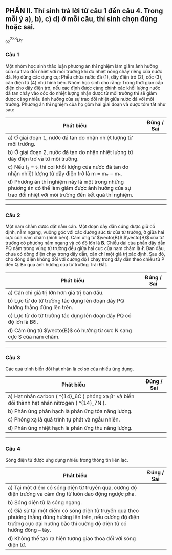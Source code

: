 ## PHẦN II. Thí sinh trả lời từ câu 1 đến câu 4. Trong mỗi ý a), b), c) d) ở mỗi câu, thí sinh chọn đúng hoặc sai.

$^{238}_{92}U$?  
### Câu 1
Một nhóm học sinh thảo luận phương án thí nghiệm làm giảm ảnh hưởng của sự trao đổi nhiệt với môi trường khi đo nhiệt nóng chảy riêng của nước đá. Họ dùng các dụng cụ: Phễu chứa nước đá (1), dây điện trở (2), cốc (3), cân điện tử (4) như hình bên.
Nhóm học sinh cho rằng: Trong thời gian cấp điện cho dây điện trở, nếu xác định được càng chính xác khối lượng nước đá tan chảy vào cốc do nhiệt lượng nhận được từ môi trường thì sẽ giảm được càng nhiều ảnh hưởng của sự trao đổi nhiệt giữa nước đá với môi trường.
Phương án thí nghiệm của họ gồm hai giai đoạn và được tóm tắt như sau:

**Phát biểu** | **Đúng / Sai**
---|---
a) Ở giai đoạn 1, nước đá tan do nhận nhiệt lượng từ môi trường. | 
b) Ở giai đoạn 2, nước đá tan do nhận nhiệt lượng từ dây điện trở và từ môi trường. | 
c) Nếu t₂ = t₁ thì coi khối lượng của nước đá tan do nhận nhiệt lượng từ dây điện trở là m = m₂ − m₁. | 
d) Phương án thí nghiệm này là một trong những phương án có thể làm giảm được ảnh hưởng của sự trao đổi nhiệt với môi trường đến kết quả thí nghiệm. | 

---

### Câu 2
Một nam châm được đặt nằm cân. Một đoạn dây dẫn cứng được giữ cố định, nằm ngang, vuông góc với các đường sức từ của từ trường, ở giữa hai cực của nam châm (hình bên). Cảm ứng từ $\vecto{B}$ $\vecto{B}$ của từ trường có phương nằm ngang và có độ lớn là **B**. Chiều dài của phần dây dẫn PQ nằm trong vùng từ trường đều giữa hai cực của nam châm là **ℓ**. Ban đầu, chưa có dòng điện chạy trong dây dẫn, cân chỉ một giá trị xác định. Sau đó, cho dòng điện không đổi với cường độ **I** chạy trong dây dẫn theo chiều từ P đến Q. Bỏ qua ảnh hưởng của từ trường Trái Đất.

**Phát biểu** | **Đúng / Sai**
---|---
a) Cân chỉ giá trị lớn hơn giá trị ban đầu. | 
b) Lực từ do từ trường tác dụng lên đoạn dây PQ hướng thẳng đứng lên trên. | 
c) Lực từ do từ trường tác dụng lên đoạn dây PQ có độ lớn là BℓI. | 
d) Cảm ứng từ $\vecto{B}$ có hướng từ cực N sang cực S của nam châm. | 

---
### Câu 3
Các quá trình biến đổi hạt nhân là cơ sở của nhiều ứng dụng.

**Phát biểu** | **Đúng / Sai**
---|---
a) Hạt nhân carbon \( ^{14}_6C \) phóng xạ β⁻ và biến đổi thành hạt nhân nitrogen \( ^{14}_7N \). | 
b) Phản ứng phân hạch là phản ứng tỏa năng lượng. | 
c) Phóng xạ là quá trình tự phát và ngẫu nhiên. | 
d) Phản ứng nhiệt hạch là phản ứng thu năng lượng. | 

---


### Câu 4
Sóng điện từ được ứng dụng nhiều trong thông tin liên lạc.

**Phát biểu** | **Đúng / Sai**
---|---
a) Tại một điểm có sóng điện từ truyền qua, cường độ điện trường và cảm ứng từ luôn dao động ngược pha. | 
b) Sóng điện từ là sóng ngang. | 
c) Giả sử tại một điểm có sóng điện từ truyền qua theo phương thẳng đứng hướng lên trên, nếu cường độ điện trường cực đại hướng bắc thì cường độ điện từ có hướng đông – tây. | 
d) Không thể tạo ra hiện tượng giao thoa đối với sóng điện từ. | 
